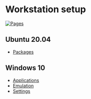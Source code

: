 # Workstation setup

[![Pages](https://github.com/devpro/workstation-setup/actions/workflows/pages.yml/badge.svg?branch=main)](https://github.com/devpro/workstation-setup/actions/workflows/pages.yml)

## Ubuntu 20.04

* [Packages](docs/ubuntu-2004/packages.md)

## Windows 10

* [Applications](docs/windows-10/applications.md)
* [Emulation](docs/windows-10/emulation.md)
* [Settings](docs/windows-10/settings.md)
